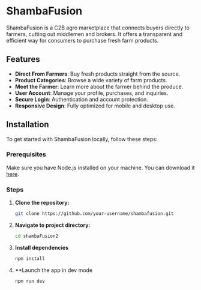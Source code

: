 # ShambaFusion

ShambaFusion is a C2B agro marketplace that connects buyers directly to farmers, cutting out middlemen and brokers. It offers a transparent and efficient way for consumers to purchase fresh farm products.

## Features

- **Direct From Farmers**: Buy fresh products straight from the source.
- **Product Categories**: Browse a wide variety of farm products.
- **Meet the Farmer**: Learn more about the farmer behind the produce.
- **User Account**: Manage your profile, purchases, and inquiries.
- **Secure Login**: Authentication and account protection.
- **Responsive Design**: Fully optimized for mobile and desktop use.

## Installation

To get started with ShambaFusion locally, follow these steps:

### Prerequisites

Make sure you have Node.js installed on your machine. You can download it [here](https://nodejs.org/).

### Steps

1. **Clone the repository:**

   ```bash
   git clone https://github.com/your-username/shambafusion.git

2. **Navigate to project directory:**
    ```bash
    cd shambaFusion2

3. **Install dependencies**
    ```bash
    npm install

4. **Launch the app in dev mode
    ```bash
    npm run dev